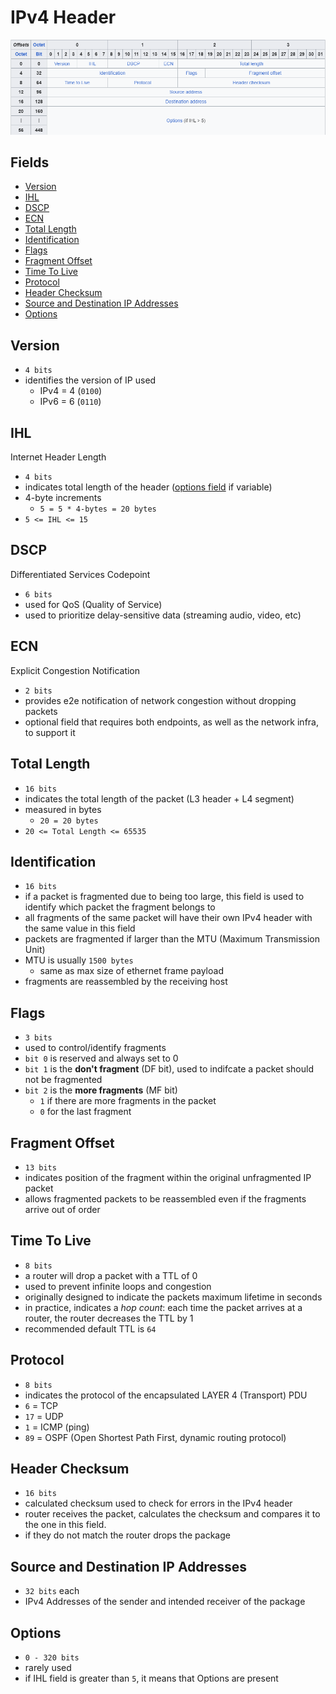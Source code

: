 # IPv4 Header

![](docs/ipv4_header.png)

## Fields
* [Version](#version)
* [IHL](#ihl)
* [DSCP](#dscp)
* [ECN](#ecn)
* [Total Length](#total-length)
* [Identification](#identification)
* [Flags](#flags)
* [Fragment Offset](#fragment-offset)
* [Time To Live](#time-to-live)
* [Protocol](#protocol)
* [Header Checksum](#header-checksum)
* [Source and Destination IP Addresses](#source-and-destination-ip-addresses)
* [Options](#options)

## Version

* `4 bits`
* identifies the version of IP used
    * IPv4 = 4 (`0100`)
    * IPv6 = 6 (`0110`)

## IHL

Internet Header Length

* `4 bits`
* indicates total length of the header ([options field](#options) if variable)
* 4-byte increments
    * `5 = 5 * 4-bytes = 20 bytes`
* `5 <= IHL <= 15`

## DSCP
Differentiated Services Codepoint

* `6 bits`
* used for QoS (Quality of Service)
* used to prioritize delay-sensitive data (streaming audio, video, etc)

## ECN

Explicit Congestion Notification

* `2 bits`
* provides e2e notification of network congestion without dropping packets
* optional field that requires both endpoints, as well as the network infra, to support it

## Total Length

* `16 bits`
* indicates the total length of the packet (L3 header + L4 segment)
* measured in bytes
    * `20 = 20 bytes`
* `20 <= Total Length <= 65535`

## Identification

* `16 bits`
* if a packet is fragmented due to being too large, this field is used to identify which packet the fragment belongs to
* all fragments of the same packet will have their own IPv4 header with the same value in this field
* packets are fragmented if larger than the MTU (Maximum Transmission Unit)
* MTU is usually `1500 bytes`
    * same as max size of ethernet frame payload
* fragments are reassembled by the receiving host

## Flags

* `3 bits`
* used to control/identify fragments
* `bit 0` is reserved and always set to 0
* `bit 1` is the **don't fragment** (DF bit), used to indifcate a packet should not be fragmented
* `bit 2` is the **more fragments** (MF bit)
    * `1` if there are more fragments in the packet
    * `0` for the last fragment

## Fragment Offset

* `13 bits`
* indicates position of the fragment within the original unfragmented IP packet
* allows fragmented packets to be reassembled even if the fragments arrive out of order

## Time To Live

* `8 bits`
* a router will drop a packet with a TTL of 0
* used to prevent infinite loops and congestion
* originally designed to indicate the packets maximum lifetime in seconds
* in practice, indicates a *hop count*: each time the packet arrives at a router, the router decreases the TTL by 1
* recommended default TTL is `64`

## Protocol

* `8 bits`
* indicates the protocol of the encapsulated LAYER 4 (Transport) PDU
* `6` = TCP
* `17` = UDP
* `1` = ICMP (ping)
* `89` = OSPF (Open Shortest Path First, dynamic routing protocol)

## Header Checksum

* `16 bits`
* calculated checksum used to check for errors in the IPv4 header
* router receives the packet, calculates the checksum and compares it to the one in this field.
* if they do not match the router drops the package 

## Source and Destination IP Addresses

* `32 bits` each
* IPv4 Addresses of the sender and intended receiver of the package

## Options

* `0 - 320 bits`
* rarely used
* if IHL field is greater than `5`, it means that Options are present
